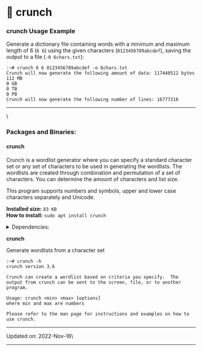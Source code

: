 # 📔 crunch

### crunch Usage Example <a href="#crunch-usage-example" id="crunch-usage-example"></a>

Generate a dictionary file containing words with a minimum and maximum length of 6 (`6 6`) using the given characters (`0123456789abcdef`), saving the output to a file (`-0 6chars.txt`):

```
:~# crunch 6 6 0123456789abcdef -o 6chars.txt
Crunch will now generate the following amount of data: 117440512 bytes
112 MB
0 GB
0 TB
0 PB
Crunch will now generate the following number of lines: 16777216
```

***

\


### Packages and Binaries:

#### crunch <a href="#crunch" id="crunch"></a>

Crunch is a wordlist generator where you can specify a standard character set or any set of characters to be used in generating the wordlists. The wordlists are created through combination and permutation of a set of characters. You can determine the amount of characters and list size.

This program supports numbers and symbols, upper and lower case characters separately and Unicode.

**Installed size:** `83 KB`\
**How to install:** `sudo apt install crunch`

<details>

<summary>Dependencies:</summary>

* libc6

</details>

**crunch**

Generate wordlists from a character set

```
:~# crunch -h
crunch version 3.6

Crunch can create a wordlist based on criteria you specify.  The output from crunch can be sent to the screen, file, or to another program.

Usage: crunch <min> <max> [options]
where min and max are numbers

Please refer to the man page for instructions and examples on how to use crunch.
```

***

Updated on: 2022-Nov-16\


***
